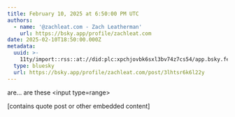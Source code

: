 ```yaml
---
title: February 10, 2025 at 6:50:00 PM UTC
authors:
  - name: '@zachleat.com - Zach Leatherman'
    url: https://bsky.app/profile/zachleat.com
date: 2025-02-10T18:50:00.000Z
metadata:
  uuid: >-
    11ty/import::rss::at://did:plc:xpchjovbk6sxl3bv74z7cs54/app.bsky.feed.post/3lhtsr6k6l22y
  type: bluesky
  url: https://bsky.app/profile/zachleat.com/post/3lhtsr6k6l22y
---
```

are… are these &lt;input type=range&gt;

[contains quote post or other embedded content]